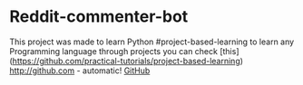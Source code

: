 # Reddit-commenter-bot
This project was made to learn Python
#project-based-learning
to learn any Programming language through projects you can check [this] (https://github.com/practical-tutorials/project-based-learning) http://github.com - automatic!
[GitHub](http://github.com)
